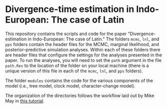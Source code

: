 # Divergence-time estimation in Indo-European: The case of Latin

This repository contains the scripts and code for the paper "Divergence-estimation in Indo-European: The case of Latin." The folders `mcmc`, `lnl`, and `pps` folders contain the header files for the MCMC, marginal likelihood, and posterior-predictive simulation analyses. Within each of these folders there are header files that configure the settings for the analyses presented in the paper. To run the analyses, you will need to set the `path` argument in the file `path.Rev` to the location of the folder on your local machine (there is a unique version of this file in each of the `mcmc`, `lnl`, and `pps` folders).

The folder `modules` contains the code for the various components of the model (i.e., tree model, clock model, character-change model).

The organization of the directories follows the workflow laid out by Mike May in 
[this tutorial](https://revbayes.github.io/tutorials/ted_workflow/).
